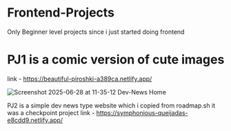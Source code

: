 # Frontend-Projects
Only Beginner level projects since i just started doing frontend

# PJ1 is a comic version of cute images
link - https://beautiful-piroshki-a389ca.netlify.app/

![Screenshot 2025-06-28 at 11-35-12 Dev-News Home](https://github.com/user-attachments/assets/23f021a4-d6ae-40d6-9625-b8a560d0cee9)

PJ2 is a simple dev news type website which i copied from roadmap.sh it was a checkpoint project 
link - https://symphonious-queijadas-e8cdd9.netlify.app/ 


